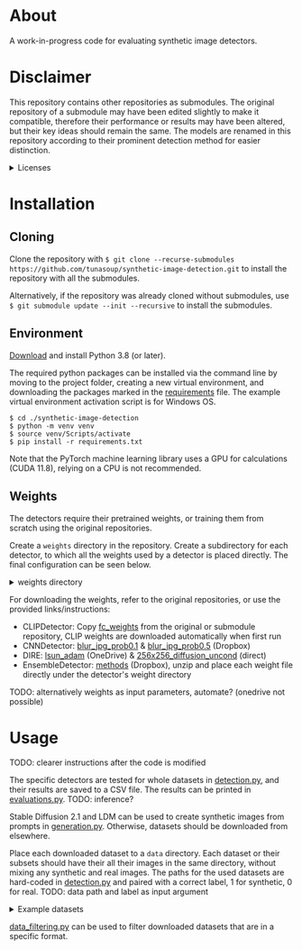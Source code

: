 # About
A work-in-progress code for evaluating synthetic image detectors.

# Disclaimer
This repository contains other repositories as submodules.
The original repository of a submodule may have been edited slightly to make it compatible,
therefore their performance or results may have been altered, but their key ideas should remain the same.
The models are renamed in this repository according to their prominent detection method for easier distinction.

<details close>
<summary>Licenses</summary>

| Method                                                                                     | License                                                                                                                                                                            |
|:-------------------------------------------------------------------------------------------|:-----------------------------------------------------------------------------------------------------------------------------------------------------------------------------------|
| [CLIPDetector/UniversalFakeDetect](https://github.com/Yuheng-Li/UniversalFakeDetect)       | [Undefined](https://docs.github.com/en/repositories/managing-your-repositorys-settings-and-features/customizing-your-repository/licensing-a-repository#choosing-the-right-license) |
| [CNNDetector/CNNDetection](https://github.com/PeterWang512/CNNDetection)                   | Creative Commons Attribution-NonCommercial-ShareAlike 4.0 International Public License                                                                                             |
| [DIRE](https://github.com/ZhendongWang6/DIRE)                                              | [Undefined](https://docs.github.com/en/repositories/managing-your-repositorys-settings-and-features/customizing-your-repository/licensing-a-repository#choosing-the-right-license) |
| [EnsembleDetector/GAN-image-detection](https://github.com/polimi-ispl/GAN-image-detection) | GNU GENERAL PUBLIC LICENSE                                                                                                                                                         |

</details>

# Installation
## Cloning
Clone the repository with
``$ git clone --recurse-submodules https://github.com/tunasoup/synthetic-image-detection.git``
to install the repository with all the submodules.

Alternatively, if the repository was already cloned without submodules, use 
``$ git submodule update --init --recursive`` to install the submodules.

## Environment
[Download](https://www.python.org/downloads/) and install Python 3.8 (or later).

The required python packages can be installed via the command line by moving to the project
folder, creating a new virtual environment, and downloading the packages marked in the
[requirements](requirements.txt) file. The example virtual environment activation script is for Windows OS.
```
$ cd ./synthetic-image-detection
$ python -m venv venv
$ source venv/Scripts/activate
$ pip install -r requirements.txt
```
Note that the PyTorch machine learning library uses a GPU for calculations (CUDA 11.8),
relying on a CPU is not recommended.

## Weights
The detectors require their pretrained weights, or training them from scratch using the original repositories.

Create a ``weights`` directory in the repository. Create a subdirectory for each detector, to which
all the weights used by a detector is placed directly. The final configuration can be seen below.

<details close>
<summary>weights directory</summary>

```
weights
├── CLIPDetector
│   ├── fc_weights.pth
├── CNNDetector
│   ├── blur_jpg_prob0.1.pth
│   ├── blur_jpg_prob0.5.pth
├── DIRE
│   ├── 256x256_diffusion_uncond.pth
│   ├── lsun_adm.pth
├── EnsembleDetector
│   ├── method_A.pth
│   ├── method_B.pth
│   ├── method_C.pth
│   ├── method_D.pth
└── └── method_E.pth
```

</details>

For downloading the weights, refer to the original repositories, or use the provided links/instructions:
- CLIPDetector: Copy [fc_weights](https://github.com/Yuheng-Li/UniversalFakeDetect/blob/main/pretrained_weights/fc_weights.pth)
from the original or submodule repository, CLIP weights are downloaded automatically when first run
- CNNDetector: [blur_jpg_prob0.1](https://www.dropbox.com/s/h7tkpcgiwuftb6g/blur_jpg_prob0.1.pth) &
[blur_jpg_prob0.5](https://www.dropbox.com/s/2g2jagq2jn1fd0i/blur_jpg_prob0.5.pth) (Dropbox)
- DIRE: [lsun_adam](https://mailustceducn-my.sharepoint.com/personal/zhendongwang_mail_ustc_edu_cn/_layouts/15/onedrive.aspx?ga=1&id=%2Fpersonal%2Fzhendongwang%5Fmail%5Fustc%5Fedu%5Fcn%2FDocuments%2Fdatasets%2FDiffusionForensics%2Fcheckpoints)
(OneDrive) & [256x256_diffusion_uncond](https://openaipublic.blob.core.windows.net/diffusion/jul-2021/256x256_diffusion_uncond.pt) (direct)
- EnsembleDetector: [methods](https://www.dropbox.com/s/n1boisish8m6aoj/weights.zip) (Dropbox), unzip and place each weight file
directly under the detector's weight directory

TODO: alternatively weights as input parameters, automate? (onedrive not possible)

# Usage
TODO: clearer instructions after the code is modified

The specific detectors are tested for whole datasets in [detection.py](detection.py), and their results are saved to a CSV file.
The results can be printed in [evaluations.py](evaluations.py).
TODO: inference?

Stable Diffusion 2.1 and LDM can be used to create synthetic images from prompts in [generation.py](generation.py).
Otherwise, datasets should be downloaded from elsewhere.

Place each downloaded dataset to a ``data`` directory. Each dataset or their subsets should have their
all their images in the same directory, without mixing any synthetic and real images. The paths for the used datasets
are hard-coded in [detection.py](detection.py) and paired with a correct label, 1 for synthetic, 0 for real.
TODO: data path and label as input argument

<details close>
<summary>Example datasets</summary>

| Name & download location                                                               | Class | 
|:---------------------------------------------------------------------------------------|:------|
| [COCO 2014 validation](https://cocodataset.org/#download)                              | Real  |
| [HDR/SDR](https://lesc.dinfo.unifi.it/materials/datasets_en.html)                      | Real  |
| [Midjourney v5.1](https://www.kaggle.com/datasets/iraklip/modjourney-v51-cleaned-data) | Fake  | 
| [StyleGAN2](https://github.com/peterwang512/CNNDetection) (CNNDetection)               | Fake  |
| [VQGAN](https://github.com/CompVis/taming-transformers) (Taming Transformers)          | Fake  |
| [GANs and DMs](https://github.com/grip-unina/DMimageDetection) (DMimageDetection)      | Fake  |

</details>

[data_filtering.py](utils/data_filtering.py) can be used to filter downloaded datasets that are in a specific format.
